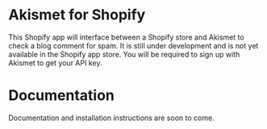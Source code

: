 # Akismet for Shopify

This Shopify app will interface between a Shopify store and Akismet to check a blog comment for spam. It is still under development and is not yet available in the Shopify app store. You will be required to sign up with Akismet to get your API key.

# Documentation

Documentation and installation instructions are soon to come.